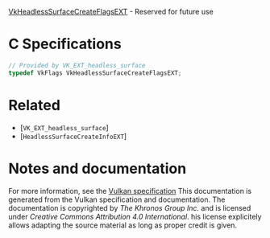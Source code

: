 [VkHeadlessSurfaceCreateFlagsEXT](https://www.khronos.org/registry/vulkan/specs/1.3-extensions/man/html/VkHeadlessSurfaceCreateFlagsEXT.html) - Reserved for future use

# C Specifications
```c
// Provided by VK_EXT_headless_surface
typedef VkFlags VkHeadlessSurfaceCreateFlagsEXT;
```

# Related
- [`VK_EXT_headless_surface`]
- [`HeadlessSurfaceCreateInfoEXT`]

# Notes and documentation
For more information, see the [Vulkan specification](https://www.khronos.org/registry/vulkan/specs/1.3-extensions/html/vkspec.html)
This documentation is generated from the Vulkan specification and documentation.
The documentation is copyrighted by *The Khronos Group Inc.* and is licensed under *Creative Commons Attribution 4.0 International*.
his license explicitely allows adapting the source material as long as proper credit is given.
        